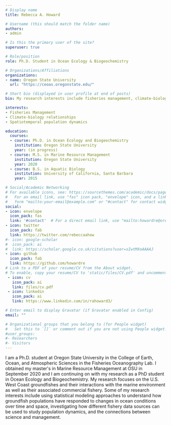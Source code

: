 ```yaml
---
# Display name
title: Rebecca A. Howard

# Username (this should match the folder name)
authors:
- admin

# Is this the primary user of the site?
superuser: true

# Role/position
role: Ph.D. Student in Ocean Ecology & Biogeochemistry

# Organizations/Affiliations
organizations:
- name: Oregon State University
  url: "https://ceoas.oregonstate.edu/"

# Short bio (displayed in user profile at end of posts)
bio: My research interests include fisheries management, climate-biology relationships, and spatiotemporal population dynamics.

interests:
- Fisheries Management
- Climate-biology relationships
- Spatiotemporal population dynamics

education:
  courses:
  - course: Ph.D. in Ocean Ecology and Biogeochemistry
    institution: Oregon State University
    year: (in progress)
  - course: M.S. in Marine Resource Management
    institution: Oregon State University
    year: 2020
  - course: B.S. in Aquatic Biology
    institution: University of California, Santa Barbara
    year: 2015

# Social/Academic Networking
# For available icons, see: https://sourcethemes.com/academic/docs/page-builder/#icons
#   For an email link, use "fas" icon pack, "envelope" icon, and a link in the
#   form "mailto:your-email@example.com" or "#contact" for contact widget.
social:
- icon: envelope
  icon_pack: fas
  link: '#contact'  # For a direct email link, use "mailto:howardre@oregonstate.edu".
- icon: twitter
  icon_pack: fab
  link: https://twitter.com/rebeccaahow
#- icon: google-scholar
#  icon_pack: ai
#  link: https://scholar.google.co.uk/citations?user=sIwtMXoAAAAJ
- icon: github
  icon_pack: fab
  link: https://github.com/howardre
# Link to a PDF of your resume/CV from the About widget.
# To enable, copy your resume/CV to 'static/files/CV.pdf' and uncomment the lines below.
 - icon: cv
   icon_pack: ai
   link: files/cv.pdf
 - icon: linkedin
   icon_pack: ai
   link: https://www.linkedin.com/in/rahoward3/

# Enter email to display Gravatar (if Gravatar enabled in Config)
email: ""

# Organizational groups that you belong to (for People widget)
#   Set this to `[]` or comment out if you are not using People widget.
#user_groups:
#- Researchers
#- Visitors
---
```


I am a Ph.D. student at Oregon State University in the College of Earth, Ocean, and Atmospheric Sciences in the Fisheries Oceanography Lab. I obtained my master's in Marine Resource Management at OSU in September 2020 and I am continuing on with my research as a PhD student in Ocean Ecology and Biogeochemistry. My research focuses on the U.S. West Coast groundfishes and their interactions with the marine environment as well as their associated commercial fishery. Some of my research interests include using statistical modeling approaches to understand how groundfish populations have responded to changes in ocean conditions over time and space, investigating how different fishery data sources can be used to study population dynamics, and the connections between science and management.
